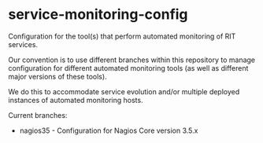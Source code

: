 service-monitoring-config
=========================

Configuration for the tool(s) that perform automated monitoring
of RIT services.

Our convention is to use different branches within this repository
to manage configuration for different automated monitoring tools
(as well as different major versions of these tools).

We do this to accommodate service evolution and/or multiple deployed
instances of automated monitoring hosts.

Current branches:

* nagios35 - Configuration for Nagios Core version 3.5.x
